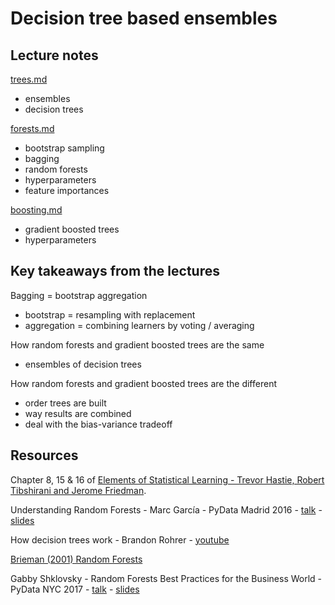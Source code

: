 # Decision tree based ensembles

## Lecture notes

[trees.md](https://github.com/ADGEfficiency/teaching-monolith/tree/master/forests/trees.md)
- ensembles
- decision trees

[forests.md](https://github.com/ADGEfficiency/teaching-monolith/tree/master/forests/forests.md)
- bootstrap sampling
- bagging
- random forests
- hyperparameters
- feature importances

[boosting.md](https://github.com/ADGEfficiency/teaching-monolith/tree/master/forests/boosting.md)
- gradient boosted trees
- hyperparameters

## Key takeaways from the lectures

Bagging = bootstrap aggregation
- bootstrap = resampling with replacement
- aggregation = combining learners by voting / averaging

How random forests and gradient boosted trees are the same
- ensembles of decision trees

How random forests and gradient boosted trees are the different
- order trees are built
- way results are combined
- deal with the bias-variance tradeoff

## Resources

Chapter 8, 15 & 16 of [Elements of Statistical Learning - Trevor Hastie, Robert Tibshirani and Jerome Friedman](https://web.stanford.edu/~hastie/Papers/ESLII.pdf).

Understanding Random Forests - Marc García - PyData Madrid 2016 - [talk](https://www.youtube.com/watch?v=mtIePLVqVhA) - [slides](https://github.com/PyDataMadrid2016/Conference-Info/blob/master/talks_materials/20160409_1015_Understanding_Random_Forests/Understanding_Random_Forests.pdf)

How decision trees work - Brandon Rohrer - [youtube](https://www.youtube.com/watch?v=9w16p4QmkAI)

[Brieman (2001) Random Forests](https://www.stat.berkeley.edu/~breiman/randomforest2001.pdf)

Gabby Shklovsky - Random Forests Best Practices for the Business World - PyData NYC 2017 - [talk](https://www.youtube.com/watch?v=E7VLE-U07x0) - [slides](https://www.youtube.com/redirect?q=https%3A%2F%2Fwww.slideshare.net%2FPyData%2Frandom-forests-best-practices-for-the-business-world&redir_token=HgV_RBYb_uD_jYV6nYygn8RpyKR8MTU2OTkwODE2N0AxNTY5ODIxNzY3&v=E7VLE-U07x0&event=video_description)
